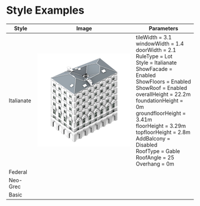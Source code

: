 # Style Examples

| Style      | Image                                                        | Parameters                                                   |
| ---------- | ------------------------------------------------------------ | ------------------------------------------------------------ |
| Italianate | ![](docs/img/Italianate.png) | tileWidth = 3.1 <br>windowWidth = 1.4 <br>doorWidth = 2.1 <br>RuleType = Lot <br>Style = Italianate <br>ShowFacade = Enabled<br>ShowFloors = Enabled<br>ShowRoof = Enabled<br>overallHeight = 22.2m<br>foundationHeight = 0m<br>groundfloorHeight = 3.41m<br>floorHeight = 3.29m<br>topfloorHeight = 2.8m<br>AddBalcony = Disabled<br>RoofType = Gable<br>RoofAngle = 25<br>Overhang = 0m |
| Federal    |                                                              |                                                              |
| Neo-Grec   |                                                              |                                                              |
| Basic      |                                                              |                                                              |

